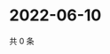 # 2022-06-10

共 0 条

<!-- BEGIN WEIBO -->
<!-- 最后更新时间 Fri Jun 10 2022 12:23:59 GMT+0800 (China Standard Time) -->

<!-- END WEIBO -->
